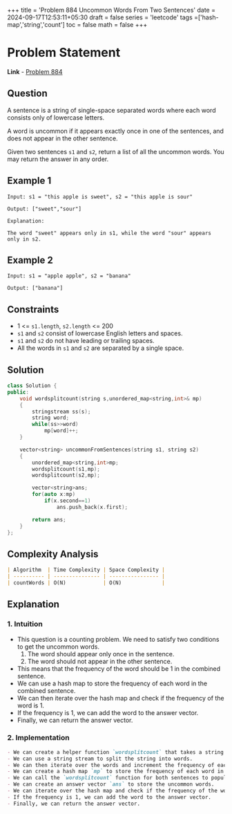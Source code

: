 +++
title = 'Problem 884 Uncommon Words From Two Sentences'
date = 2024-09-17T12:53:11+05:30
draft = false
series = 'leetcode'
tags =['hash-map','string','count']
toc = false
math = false
+++

# Problem Statement

**Link** - [Problem 884](https://leetcode.com/problems/uncommon-words-from-two-sentences/description/)

## Question

A sentence is a string of single-space separated words where each word consists only of lowercase letters.

A word is uncommon if it appears exactly once in one of the sentences, and does not appear in the other sentence.

Given two sentences `s1` and `s2`, return a list of all the uncommon words. You may return the answer in any order.

## Example 1

```
Input: s1 = "this apple is sweet", s2 = "this apple is sour"

Output: ["sweet","sour"]

Explanation:

The word "sweet" appears only in s1, while the word "sour" appears only in s2.
```

## Example 2

```
Input: s1 = "apple apple", s2 = "banana"

Output: ["banana"]
```

## Constraints

- 1 <= `s1.length`, `s2.length` <= 200
- `s1` and `s2` consist of lowercase English letters and spaces.
- `s1` and `s2` do not have leading or trailing spaces.
- All the words in `s1` and `s2` are separated by a single space.

## Solution

```cpp
class Solution {
public:
    void wordsplitcount(string s,unordered_map<string,int>& mp)
    {
        stringstream ss(s);
        string word;
        while(ss>>word)
            mp[word]++;
    }

    vector<string> uncommonFromSentences(string s1, string s2)
    {
        unordered_map<string,int>mp;
        wordsplitcount(s1,mp);
        wordsplitcount(s2,mp);

        vector<string>ans;
        for(auto x:mp)
            if(x.second==1)
                ans.push_back(x.first);

        return ans;
    }
};
```

## Complexity Analysis

```markdown
| Algorithm  | Time Complexity | Space Complexity |
| ---------- | --------------- | ---------------- |
| countWords | O(N)            | O(N)             |
```

## Explanation

### 1. Intuition

- This question is a counting problem. We need to satisfy two conditions to get the uncommon words.
  1. The word should appear only once in the sentence.
  2. The word should not appear in the other sentence.
- This means that the frequency of the word should be 1 in the combined sentence.
- We can use a hash map to store the frequency of each word in the combined sentence.
- We can then iterate over the hash map and check if the frequency of the word is 1.
- If the frequency is 1, we can add the word to the answer vector.
- Finally, we can return the answer vector.

### 2. Implementation

```markdown
- We can create a helper function `wordsplitcount` that takes a string and a hash map as input.
- We can use a string stream to split the string into words.
- We can then iterate over the words and increment the frequency of each word in the hash map.
- We can create a hash map `mp` to store the frequency of each word in the combined sentence.
- We can call the `wordsplitcount` function for both sentences to populate the hash map.
- We can create an answer vector `ans` to store the uncommon words.
- We can iterate over the hash map and check if the frequency of the word is 1.
- If the frequency is 1, we can add the word to the answer vector.
- Finally, we can return the answer vector.
```
